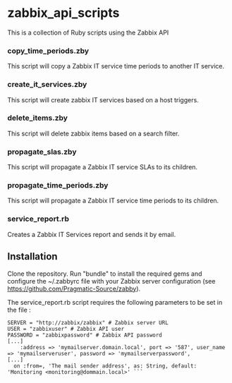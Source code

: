 # zabbix_api_scripts
This is a collection of Ruby scripts using the Zabbix API
### copy_time_periods.zby
This script will copy a Zabbix IT service time periods to another IT service.
### create_it_services.zby
This script will create zabbix IT services based on a host triggers.
### delete_items.zby
This script will delete zabbix items based on a search filter.
### propagate_slas.zby
This script will propagate a Zabbix IT service SLAs to its children.
### propagate_time_periods.zby
This script will propagate a Zabbix IT service time periods to its children.
### service_report.rb
Creates a Zabbix IT Services report and sends it by email.
## Installation
Clone the repository. Run "bundle" to install the required gems and configure the ~/.zabbyrc file with your Zabbix server configuration (see https://github.com/Pragmatic-Source/zabby). 

The service_report.rb script requires the following parameters to be set in the file : 
``` 
SERVER = "http://zabbix/zabbix" # Zabbix server URL 
USER = "zabbixuser" # Zabbix API user 
PASSWORD = "zabbixpassword" # Zabbix API password 
[...]
    :address => 'mymailserver.domain.local', port => '587', user_name => 'mymailserveruser', password => 'mymailserverpassword',
[...]
  on :from=, 'The mail sender address', as: String, default: 'Monitoring <monitoring@dommain.local>' ```
